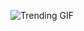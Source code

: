 
<!-- GIF_SECTION -->
![Trending GIF](https://media0.giphy.com/media/v1.Y2lkPThiYjIxNzcyNmR0Z3U5MHNid3hzOThuYjYzcjlkdzZleTNldnpneGlrZzVxbnlhNyZlcD12MV9naWZzX3NlYXJjaCZjdD1n/scZPhLqaVOM1qG4lT9/giphy.gif)
<!-- END_GIF_SECTION -->
